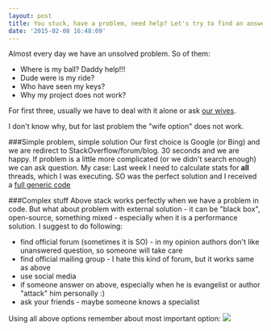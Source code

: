 ```yaml
---
layout: post
title: You stuck, have a problem, need help? Let's try to find an answer.
date: '2015-02-08 16:48:09'
---
```


Almost every day we have an unsolved problem. So of them: 
- Where is my ball? Daddy help!!!
- Dude were is my ride?
- Who have seen my keys?
- Why my project does not work?

For first three, usually we have to deal with it alone or ask [our wives](https://www.google.pl/search?q=i+don%27t+need+google+my+wife+knows+everything&espv=2&biw=1440&bih=775&tbm=isch&imgil=pMqeHZ52uMgdaM%253A%253BXXki2MFz8ARP1M%253Bhttp%25253A%25252F%25252Fwww.tshirtrocket.com%25252Findex.php%25253Fmain_page%2525253Dproduct_info%25252526products_id%2525253D4262&source=iu&pf=m&fir=pMqeHZ52uMgdaM%253A%252CXXki2MFz8ARP1M%252C_&usg=__hYAvkjbBmORdjKw2yJC1jQpG0so%3D&dpr=1&ved=0CCsQyjc&ei=ETfXVKOoG-P8ygPHq4D4Bw#imgdii=_&imgrc=nDjVWjksf6UO6M%253A%3BmTJlnkbmG82ghM%3Bhttp%253A%252F%252Fmedia.tsharks.in%252Fcatalog%252Fproduct%252Fcache%252F1%252Fimage%252F1000x1000%252F9df78eab33525d08d6e5fb8d27136e95%252Fg%252Fo%252Fgoogle-white-men-tshirt.jpg%3Bhttp%253A%252F%252Fwww.tsharks.in%252Findex.php%252Ftshirts%252Flol-tees%252Fi-don-t-need-google-my-wife-knows-everything-white-tshirt.html%3B1000%3B1000).

I don't know why, but for last problem the "wife option" does not work.

###Simple problem, simple solution
Our first choice is Google (or Bing) and we are redirect to StackOverflow/forum/blog. 30 seconds and we are happy.
If problem is a little more complicated (or we didn't search enough) we can ask question. My case: Last week I need to calculate stats for **all** threads, which I was executing. SO was the perfect solution and I received a [full generic code](http://stackoverflow.com/questions/28366387/get-statistic-of-executed-tasks-in-c-sharp)


###Complex stuff
Above stack works perfectly when we have a problem in code. But what about problem with external solution - it can be "black box", open-source, something mixed - especially when it is a performance solution.
I suggest to do following:

- find official forum (sometimes it is SO) - in my opinion authors don't like unanswered question, so someone will take care
- find official mailing group - I hate this kind of forum, but it works same as above
- use social media
- if someone answer on above, especially when he is evangelist or author "attack" him personally :)
- ask your friends - maybe someone knows a specialist 

Using all above options remember about most important option:
![](http://res.cloudinary.com/piotrstapp/image/upload/c_scale,w_340/v1423413856/Winnie-the-Pooh-think-think-think_ifozkd.jpg)



